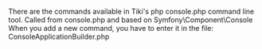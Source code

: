 There are the commands available in Tiki's php console.php command line tool.  Called from console.php and based on Symfony\Component\Console\
When you add a new command, you have to enter it in the file:  ConsoleApplicationBuilder.php